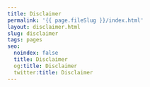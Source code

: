 ```yaml
---
title: Disclaimer
permalink: '{{ page.fileSlug }}/index.html'
layout: disclaimer.html
slug: disclaimer
tags: pages
seo:
  noindex: false
  title: Disclaimer
  og:title: Disclaimer
  twitter:title: Disclaimer
---
```



